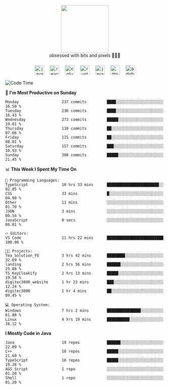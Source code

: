 


  <div align="center">
    
   <img src = "https://i.postimg.cc/W1R4TF4j/d6kpuve-c97567cf-518b-4b86-a271-5c89d88d22f7.gif"  width=150px height=150px />
 </div>

<div align="center">
  obsessed with bits and pixels 🧑‍💻🎨
</div>

  ###
<div align="center">
 <img src="https://cdn.jsdelivr.net/gh/devicons/devicon/icons/javascript/javascript-original.svg" height="30" alt="javascript logo"  />
  <img width="10" />
  <img src="https://cdn.jsdelivr.net/gh/devicons/devicon/icons/react/react-original.svg" height="30" alt="react logo"  />
  <img width="10" />
   <!--<img src="https://cdn.jsdelivr.net/gh/devicons/devicon/icons/nodejs/nodejs-original.svg" height="30" alt="nodejs logo"  />
  <img width="10" />
 <img src="https://cdn.jsdelivr.net/gh/devicons/devicon/icons/flutter/flutter-original.svg" height="30" alt="flutter logo"  />
 <img width="10" />-->
  <img src="https://cdn.jsdelivr.net/gh/devicons/devicon/icons/cplusplus/cplusplus-original.svg" height="30" alt="cpluplus logo"  />
  <img width="10" />
    <img src="https://cdn.jsdelivr.net/gh/devicons/devicon/icons/rust/rust-original.svg" height="30" alt="rust logo"  />
  <img width="10" />
  <img src="https://cdn.jsdelivr.net/gh/devicons/devicon/icons/java/java-original.svg" height="30" alt="java logo"  />
  <img width="10" />
  <img src="https://skillicons.dev/icons?i=mysql" height="30" alt="mysql logo"  />
  <img width="10" />
  <img src="https://skillicons.dev/icons?i=pr" height="30" alt="adobepremierepro logo"  />
</div>

<!--START_SECTION:waka-->
![Code Time](http://img.shields.io/badge/Code%20Time-2%2C194%20hrs%2036%20mins-blue)

📅 **I'm Most Productive on Sunday** 

```text
Monday                   237 commits         ████░░░░░░░░░░░░░░░░░░░░░   16.50 % 
Tuesday                  236 commits         ████░░░░░░░░░░░░░░░░░░░░░   16.43 % 
Wednesday                273 commits         █████░░░░░░░░░░░░░░░░░░░░   19.01 % 
Thursday                 110 commits         ██░░░░░░░░░░░░░░░░░░░░░░░   07.66 % 
Friday                   115 commits         ██░░░░░░░░░░░░░░░░░░░░░░░   08.01 % 
Saturday                 157 commits         ███░░░░░░░░░░░░░░░░░░░░░░   10.93 % 
Sunday                   308 commits         █████░░░░░░░░░░░░░░░░░░░░   21.45 % 
```


📊 **This Week I Spent My Time On** 

```text
💬 Programming Languages: 
TypeScript               10 hrs 33 mins      ███████████████████████░░   92.85 % 
CSS                      33 mins             █░░░░░░░░░░░░░░░░░░░░░░░░   04.90 % 
Other                    11 mins             ░░░░░░░░░░░░░░░░░░░░░░░░░   01.70 % 
JSON                     3 mins              ░░░░░░░░░░░░░░░░░░░░░░░░░   00.54 % 
JavaScript               0 secs              ░░░░░░░░░░░░░░░░░░░░░░░░░   00.01 % 

🔥 Editors: 
VS Code                  11 hrs 22 mins      █████████████████████████   100.00 % 

🐱‍💻 Projects: 
Tea_Solution_FE          3 hrs 42 mins       ████████░░░░░░░░░░░░░░░░░   32.69 % 
landing                  2 hrs 56 mins       ██████░░░░░░░░░░░░░░░░░░░   25.88 % 
TS_KeyCloakify           2 hrs 13 mins       █████░░░░░░░░░░░░░░░░░░░░   19.58 % 
digitec3000_website      1 hr 23 mins        ███░░░░░░░░░░░░░░░░░░░░░░   12.24 % 
digitec3000              1 hr 4 mins         ██░░░░░░░░░░░░░░░░░░░░░░░   09.45 % 

💻 Operating System: 
Windows                  7 hrs 2 mins        ███████████████░░░░░░░░░░   61.88 % 
Linux                    4 hrs 19 mins       ██████████░░░░░░░░░░░░░░░   38.12 % 
```

**I Mostly Code in Java** 

```text
Java                     19 repos            ██████░░░░░░░░░░░░░░░░░░░   22.89 % 
C++                      18 repos            █████░░░░░░░░░░░░░░░░░░░░   21.69 % 
TypeScript               16 repos            █████░░░░░░░░░░░░░░░░░░░░   19.28 % 
AGS Script               1 repo              ░░░░░░░░░░░░░░░░░░░░░░░░░   01.20 % 
Shell                    1 repo              ░░░░░░░░░░░░░░░░░░░░░░░░░   01.20 % 
```




<!--END_SECTION:waka-->
